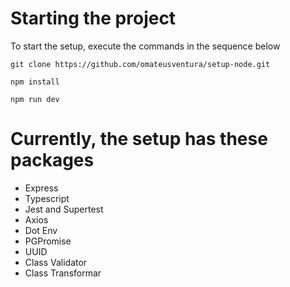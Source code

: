 # Starting the project

To start the setup, execute the commands in the sequence below

```
git clone https://github.com/omateusventura/setup-node.git

```

```
npm install
```

```
npm run dev
```

# Currently, the setup has these packages

- Express
- Typescript
- Jest and Supertest
- Axios
- Dot Env
- PGPromise
- UUID
- Class Validator
- Class Transformar

